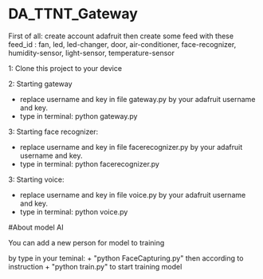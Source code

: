 # DA_TTNT_Gateway

First of all: create account adafruit then create some feed with these feed_id : fan, led, led-changer, door, air-conditioner, face-recognizer, humidity-sensor, light-sensor, temperature-sensor

1: Clone this project to your device

2: Starting gateway

  + replace username and key in file gateway.py by your adafruit username and key.
  + type in terminal: python gateway.py
 
3: Starting face recognizer:
  + replace username and key in file facerecognizer.py by your adafruit username and key.
  + type in terminal: python facerecognizer.py
  
 3: Starting voice:
  + replace username and key in file voice.py by your adafruit username and key.
  + type in terminal: python voice.py
  
  #About model AI
  
  You can add a new person for model to training
  
  by type in your teminal:
    + "python FaceCapturing.py" then according to instruction
    + "python train.py" to start training model
